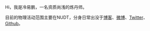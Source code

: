 Hi，我是冷易鹏，一名资质尚浅的炼丹师。

目前的物理活动范围主要在NUDT，分身日常出没于[博客](https://lypro.top)、[微博](https://weibo.com/泡面的男朋友)、[Twitter](https://twitter.com/lyp2333/)、[Github](https://github.com/lyp2333)。



